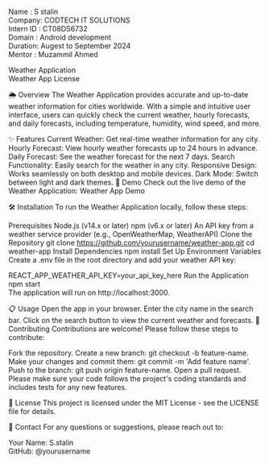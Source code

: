 Name : S stalin <br>
Company: CODTECH IT SOLUTIONS <br>
Intern ID : CT08DS6732 <br>
Domain : Android development <br>
Duration: Augest to September 2024 <br>
Mentor : Muzammil Ahmed <br>

Weather Application <br>
Weather App License

🌦️ Overview
The Weather Application provides accurate and up-to-date weather information for cities worldwide. With a simple and intuitive user interface, users can quickly check the current weather, hourly forecasts, and daily forecasts, including temperature, humidity, wind speed, and more.

✨ Features
Current Weather: Get real-time weather information for any city.
Hourly Forecast: View hourly weather forecasts up to 24 hours in advance.
Daily Forecast: See the weather forecast for the next 7 days.
Search Functionality: Easily search for the weather in any city.
Responsive Design: Works seamlessly on both desktop and mobile devices.
Dark Mode: Switch between light and dark themes.
🚀 Demo
Check out the live demo of the Weather Application: Weather App Demo

🛠️ Installation
To run the Weather Application locally, follow these steps:

Prerequisites
Node.js (v14.x or later)
npm (v6.x or later)
An API key from a weather service provider (e.g., OpenWeatherMap, WeatherAPI)
Clone the Repository
git clone https://github.com/yourusername/weather-app.git
cd weather-app
Install Dependencies
npm install
Set Up Environment Variables
Create a .env file in the root directory and add your weather API key:

REACT_APP_WEATHER_API_KEY=your_api_key_here
Run the Application
npm start <br>
The application will run on http://localhost:3000.

📋 Usage
Open the app in your browser.
Enter the city name in the search bar.
Click on the search button to view the current weather and forecasts.
🤝 Contributing
Contributions are welcome! Please follow these steps to contribute:

Fork the repository.
Create a new branch: git checkout -b feature-name.
Make your changes and commit them: git commit -m 'Add feature name'.
Push to the branch: git push origin feature-name.
Open a pull request.
Please make sure your code follows the project's coding standards and includes tests for any new features.

📝 License
This project is licensed under the MIT License - see the LICENSE file for details.

📧 Contact
For any questions or suggestions, please reach out to:

Your Name: S.stalin <br>
GitHub: @yourusername
